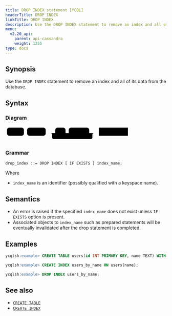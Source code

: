 ```yaml
---
title: DROP INDEX statement [YCQL]
headerTitle: DROP INDEX
linkTitle: DROP INDEX
description: Use the DROP INDEX statement to remove an index and all of its data from the database.
menu:
  v2.20_api:
    parent: api-cassandra
    weight: 1255
type: docs
---
```


## Synopsis

Use the `DROP INDEX` statement to remove an index and all of its data from the database.

## Syntax

### Diagram

<svg class="rrdiagram" version="1.1" xmlns:xlink="http://www.w3.org/1999/xlink" xmlns="http://www.w3.org/2000/svg" width="388" height="50" viewbox="0 0 388 50"><path class="connector" d="M0 22h5m53 0h10m58 0h30m32 0h10m64 0h20m-141 0q5 0 5 5v8q0 5 5 5h116q5 0 5-5v-8q0-5 5-5m5 0h10m91 0h5"/><rect class="literal" x="5" y="5" width="53" height="25" rx="7"/><text class="text" x="15" y="22">DROP</text><rect class="literal" x="68" y="5" width="58" height="25" rx="7"/><text class="text" x="78" y="22">INDEX</text><rect class="literal" x="156" y="5" width="32" height="25" rx="7"/><text class="text" x="166" y="22">IF</text><rect class="literal" x="198" y="5" width="64" height="25" rx="7"/><text class="text" x="208" y="22">EXISTS</text><a xlink:href="../grammar_diagrams#index-name"><rect class="rule" x="292" y="5" width="91" height="25"/><text class="text" x="302" y="22">index_name</text></a></svg>

### Grammar

```ebnf
drop_index ::= DROP INDEX [ IF EXISTS ] index_name;
```

Where

- `index_name` is an identifier (possibly qualified with a keyspace name).

## Semantics

- An error is raised if the specified `index_name` does not exist unless `IF EXISTS` option is present.
- Associated objects to `index_name` such as prepared statements will be eventually invalidated after the drop statement is completed.

## Examples

```sql
ycqlsh:example> CREATE TABLE users(id INT PRIMARY KEY, name TEXT) WITH transactions = { 'enabled' : true };
```

```sql
ycqlsh:example> CREATE INDEX users_by_name ON users(name);
```

```sql
ycqlsh:example> DROP INDEX users_by_name;
```

## See also

- [`CREATE TABLE`](../ddl_create_table)
- [`CREATE INDEX`](../ddl_create_index/)
